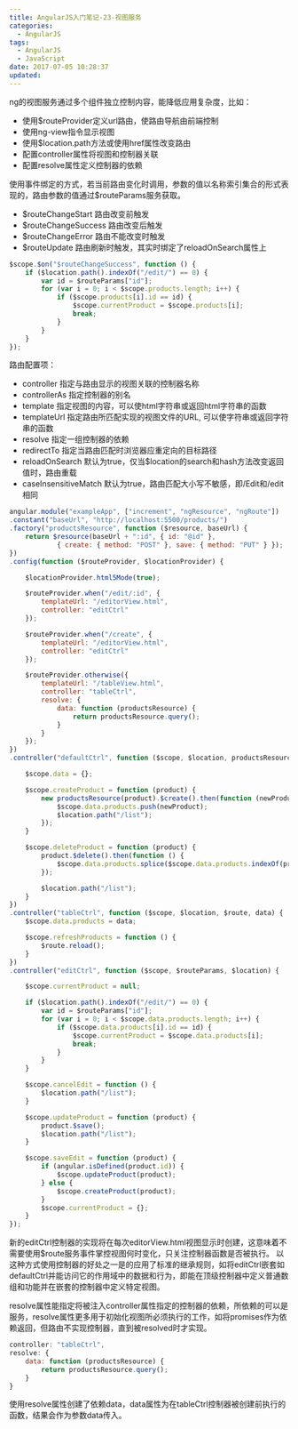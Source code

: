 ```yaml
---
title: AngularJS入门笔记-23-视图服务
categories:
  - AngularJS
tags:
  - AngularJS
  - JavaScript
date: 2017-07-05 10:28:37
updated:
---
```


ng的视图服务通过多个组件独立控制内容，能降低应用复杂度，比如：
- 使用$routeProvider定义url路由，使路由导航由前端控制
- 使用ng-view指令显示视图
- 使用$location.path方法或使用href属性改变路由
- 配置controller属性将视图和控制器关联
- 配置resolve属性定义控制器的依赖

使用事件绑定的方式，若当前路由变化时调用，参数的值以名称索引集合的形式表现的，路由参数的值通过$routeParams服务获取。
- $routeChangeStart 路由改变前触发
- $routeChangeSuccess 路由改变后触发
- $routeChangeError 路由不能改变时触发
- $routeUpdate 路由刷新时触发，其实时绑定了reloadOnSearch属性上

```js
$scope.$on("$routeChangeSuccess", function () {
    if ($location.path().indexOf("/edit/") == 0) {
        var id = $routeParams["id"];
        for (var i = 0; i < $scope.products.length; i++) {
            if ($scope.products[i].id == id) {
                $scope.currentProduct = $scope.products[i];
                break;
            }
        }
    }
});
```


路由配置项：
- controller 指定与路由显示的视图关联的控制器名称
- controllerAs 指定控制器的别名
- template 指定视图的内容，可以使html字符串或返回html字符串的函数
- templateUrl 指定路由所匹配实现的视图文件的URL, 可以使字符串或返回字符串的函数
- resolve 指定一组控制器的依赖
- redirectTo 指定当路由匹配时浏览器应重定向的目标路径
- reloadOnSearch 默认为true，仅当$location的search和hash方法改变返回值时，路由重载
- caseInsensitiveMatch 默认为true，路由匹配大小写不敏感，即/Edit和/edit相同

```js
angular.module("exampleApp", ["increment", "ngResource", "ngRoute"])
.constant("baseUrl", "http://localhost:5500/products/")
.factory("productsResource", function ($resource, baseUrl) {
    return $resource(baseUrl + ":id", { id: "@id" },
            { create: { method: "POST" }, save: { method: "PUT" } });
})
.config(function ($routeProvider, $locationProvider) {

    $locationProvider.html5Mode(true);

    $routeProvider.when("/edit/:id", {
        templateUrl: "/editorView.html",
        controller: "editCtrl"
    });

    $routeProvider.when("/create", {
        templateUrl: "/editorView.html",
        controller: "editCtrl"
    });

    $routeProvider.otherwise({
        templateUrl: "/tableView.html",
        controller: "tableCtrl",
        resolve: {
            data: function (productsResource) {
                return productsResource.query();
            }
        }
    });
})
.controller("defaultCtrl", function ($scope, $location, productsResource) {

    $scope.data = {};

    $scope.createProduct = function (product) {
        new productsResource(product).$create().then(function (newProduct) {
            $scope.data.products.push(newProduct);
            $location.path("/list");
        });
    }

    $scope.deleteProduct = function (product) {
        product.$delete().then(function () {
            $scope.data.products.splice($scope.data.products.indexOf(product), 1);
        });

        $location.path("/list");
    }
})
.controller("tableCtrl", function ($scope, $location, $route, data) {
    $scope.data.products = data;

    $scope.refreshProducts = function () {
        $route.reload();
    }
})
.controller("editCtrl", function ($scope, $routeParams, $location) {

    $scope.currentProduct = null;

    if ($location.path().indexOf("/edit/") == 0) {
        var id = $routeParams["id"];
        for (var i = 0; i < $scope.data.products.length; i++) {
            if ($scope.data.products[i].id == id) {
                $scope.currentProduct = $scope.data.products[i];
                break;
            }
        }
    }

    $scope.cancelEdit = function () {
        $location.path("/list");
    }

    $scope.updateProduct = function (product) {
        product.$save();
        $location.path("/list");
    }

    $scope.saveEdit = function (product) {
        if (angular.isDefined(product.id)) {
            $scope.updateProduct(product);
        } else {
            $scope.createProduct(product);
        }
        $scope.currentProduct = {};
    }
});
```

新的editCtrl控制器的实现将在每次editorView.html视图显示时创建，这意味着不需要使用$route服务事件掌控视图何时变化，只关注控制器函数是否被执行。
以这种方式使用控制器的好处之一是的应用了标准的继承规则，如将editCtrl嵌套如defaultCtrl并能访问它的作用域中的数据和行为，即能在顶级控制器中定义普通数组和功能并在嵌套的控制器中定义特定视图。

resolve属性能指定将被注入controller属性指定的控制器的依赖，所依赖的可以是服务，resolve属性更多用于初始化视图所必须执行的工作，如将promises作为依赖返回，但路由不实现控制器，直到被resolved时才实现。

```js
controller: "tableCtrl",
resolve: {
    data: function (productsResource) {
        return productsResource.query();
    }
}
```
使用resolve属性创建了依赖data，data属性为在tableCtrl控制器被创建前执行的函数，结果会作为参数data传入。